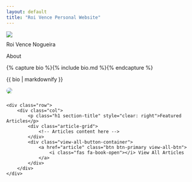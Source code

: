 ```yaml
---
layout: default
title: "Roi Vence Personal Website"
---
```


<main role="main" class="container-sm" style="max-width: 1080px">
    <div class="row">
        <div class="col">
            <p class="h1 mt-5 page-title">
                <img class="profile-img-small d-md-none" src="{{ '/assets/profile.jpg' | relative_url }}" />
                <span style="clear: right">Roi Vence Nogueira</span>
            </p>
            <p class="h4 section-title" style="clear: right">About</p>
            {% capture bio %}{% include bio.md %}{% endcapture %}
            <p>{{ bio | markdownify }}</p>
        </div>
        <div class="col-auto d-none d-md-block text-center">
            <!-- Wrap the profile image in a div to handle the wave animation -->
            <div class="profile-img-wrapper">
                <img class="profile-img" src="{{ '/assets/profile.jpg' | relative_url }}" />
                <div class="wave-animation">
                    <div></div>
                    <div></div>
                    <div></div>
                </div>
            </div>
            <div class="social-icons">
                <a href="mailto:roi.vence@gmail.com" title="Email"><i class="fas fa-envelope"></i></a>
                <a href="https://www.linkedin.com/in/roivence" title="LinkedIn"><i class="fab fa-linkedin"></i></a>
                <a href="https://github.com/RoidaVinci" title="GitHub"><i class="fab fa-github"></i></a>
            </div>
        </div>
    </div>
    
    <div class="row">
        <div class="col">
            <p class="h1 section-title" style="clear: right">Featured Articles</p>
            <div class="article-grid">
                <!-- Articles content here -->
            </div>
            <div class="view-all-button-container">
                <a href="article" class="btn btn-primary view-all-btn">
                    <i class="fas fa-book-open"></i> View All Articles
                </a>
            </div>
        </div>
    </div>
</main>

<!-- Include the JavaScript here -->
<script>
document.addEventListener("DOMContentLoaded", function() {
    var imgWrapper = document.querySelector('.profile-img-wrapper');
    var audio = new Audio('{{ "/assets/ballade1.mp3" | relative_url }}');
    var isPlaying = false;

    imgWrapper.addEventListener('click', function() {
        if (isPlaying) {
            audio.pause();
            imgWrapper.classList.remove('playing');
        } else {
            audio.play();
            imgWrapper.classList.add('playing');
        }
        isPlaying = !isPlaying;
    });

    audio.addEventListener('ended', function() {
        imgWrapper.classList.remove('playing');
        isPlaying = false;
    });
});
</script>

<link rel="stylesheet" href="https://cdnjs.cloudflare.com/ajax/libs/font-awesome/6.0.0-beta3/css/all.min.css">
<style>
    .social-icons {
        margin-top: 10px;
    }
    .social-icons a {
        margin: 0 10px;
        color: #000;
        font-size: 1.5rem;
    }
    .profile-img-small, .profile-img {
        display: block;
        margin: 0 auto 10px;
    }
    
    .article-grid {
        display: grid;
        grid-template-columns: repeat(3, 1fr); /* Three articles per row */
        gap: 20px; /* Space between articles */
        margin-bottom: 20px;
    }

    .article-item {
        position: relative;
        overflow: hidden;
        transition: transform 0.3s ease, box-shadow 0.3s ease;
        aspect-ratio: 1; /* Keep articles square */
    }

    .article-item:hover {
        transform: scale(1.05);
        box-shadow: 0 4px 15px rgba(0, 0, 0, 0.2);
    }

    .article-item img {
        width: 100%;
        height: 100%;
        object-fit: contain; /* Ensure the image fits within the container */
    }

    .article-title {
        position: absolute;
        bottom: 0;
        width: 100%;
        background-color: rgba(0, 0, 0, 0.7);
        color: white;
        text-align: center;
        padding: 10px 0;
        font-size: 1em;
        transition: background-color 0.3s ease;
    }

    .article-item:hover .article-title {
        background-color: rgba(0, 0, 0, 0.9);
    }

    .view-all-button-container {
        grid-column: span 3; /* Span the button across all three columns */
        text-align: center;
        margin-top: 20px;
        margin-bottom: 40px; /* Added margin to create space below the button */
    }

    .view-all-button-container .btn {
        width: 100%;
        padding: 15px 0;
        font-size: 1.2em;
    }

    /* Minimalistic circular wave animation around the profile image */
    .profile-img-wrapper {
        position: relative;
        display: inline-block;
    }

    .profile-img-wrapper img {
        display: block;
        border-radius: 50%;
    }

    .wave-animation {
        position: absolute;
        top: 50%;
        left: 50%;
        width: 120%; /* Slightly larger than the image */
        height: 120%; /* Slightly larger than the image */
        border-radius: 50%;
        transform: translate(-50%, -50%);
        pointer-events: none; /* Ensure the waves don't interfere with clicks */
    }

    .wave-animation div {
        position: absolute;
        width: 100%;
        height: 100%;
        border: 2px solid #007bff;
        opacity: 0;
        border-radius: 50%;
        animation: wave 1.5s infinite ease-out;
    }

    .wave-animation div:nth-child(2) {
        animation-delay: 0.5s;
    }

    .wave-animation div:nth-child(3) {
        animation-delay: 1s;
    }

    @keyframes wave {
        0% {
            transform: scale(0);
            opacity: 1;
        }
        100% {
            transform: scale(1.5);
            opacity: 0;
        }
    }

    /* Hide the waves by default */
    .wave-animation {
        display: none;
    }

    /* Show the waves when the music is playing */
    .playing .wave-animation {
        display: block;
    }
</style>
